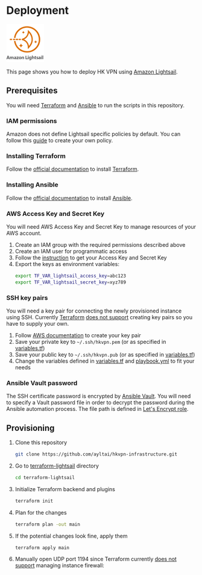 # Deployment

[![Amazon Lightsail](images/amazon_lightsail.png)](https://aws.amazon.com/lightsail/)

This page shows you how to deploy HK VPN using [Amazon Lightsail](https://aws.amazon.com/lightsail/).

## Prerequisites
You will need [Terraform](https://www.terraform.io/) and [Ansible](https://www.ansible.com/) to run the scripts in this repository.

### IAM permissions
Amazon does not define Lightsail specific policies by default. You can follow this [guide](https://lightsail.aws.amazon.com/ls/docs/en_us/articles/amazon-lightsail-managing-access-for-an-iam-user) to create your own policy.

### Installing Terraform
Follow the [official documentation](https://learn.hashicorp.com/terraform/getting-started/install.html) to install [Terraform](https://www.terraform.io/).

### Installing Ansible
Follow the [official documentation](https://docs.ansible.com/ansible/latest/installation_guide/intro_installation.html) to install [Ansible](https://www.ansible.com/).

### AWS Access Key and Secret Key
You will need AWS Access Key and Secret Key to manage resources of your AWS account.

1. Create an IAM group with the required permissions described above
2. Create an IAM user for programmatic access
3. Follow the [instruction](https://aws.amazon.com/blogs/security/wheres-my-secret-access-key/) to get your Access Key and Secret Key
4. Export the keys as environment variables:
   ```sh
   export TF_VAR_lightsail_access_key=abc123
   export TF_VAR_lightsail_secret_key=xyz789
   ```

### SSH key pairs
You will need a key pair for connecting the newly provisioned instance using SSH. Currently [Terraform](https://www.terraform.io/) [does not support](https://www.terraform.io/docs/providers/aws/r/key_pair.html) creating key pairs so you have to supply your own.

1. Follow [AWS documentation](https://docs.aws.amazon.com/AWSEC2/latest/UserGuide/ec2-key-pairs.html#how-to-generate-your-own-key-and-import-it-to-aws) to create your key pair
2. Save your private key to `~/.ssh/hkvpn.pem` (or as specified in [variables.tf](https://github.com/ayltai/hkvpn-infrastructure/tree/master/terraform-ec2/variables.tf))
3. Save your public key to `~/.ssh/hkvpn.pub` (or as specified in [variables.tf](https://github.com/ayltai/hkvpn-infrastructure/tree/master/terraform-ec2/variables.tf))
4. Change the variables defined in [variables.tf](https://github.com/ayltai/hknews-infrastructure/tree/master/terraform-ec2/variables.tf) and [playbook.yml](https://github.com/ayltai/hkvpn-infrastructure/tree/master/ansible/playbook.yml) to fit your needs

### Ansible Vault password
The SSH certificate password is encrypted by [Ansible Vault](https://docs.ansible.com/ansible/latest/user_guide/vault.html). You will need to specify a Vault password file in order to decrypt the password during the Ansible automation process. The file path is defined in [Let's Encrypt role](https://github.com/ayltai/hknews-infrastructure/tree/master/ansible/letsencrypt/vars/main.yml).

## Provisioning
1. Clone this repository
   ```sh
   git clone https://github.com/ayltai/hkvpn-infrastructure.git
   ```
2. Go to [terraform-lightsail](https://github.com/ayltai/hkvpn-infrastructure/tree/master/terraform-lightsail) directory
   ```sh
   cd terraform-lightsail
   ```
3. Initialize Terraform backend and plugins
   ```sh
   terraform init
   ```
4. Plan for the changes
   ```sh
   terraform plan -out main
   ```
5. If the potential changes look fine, apply them
   ```sh
   terraform apply main
   ```
6. Manually open UDP port 1194 since Terraform currently [does not support](https://github.com/terraform-providers/terraform-provider-aws/issues/700) managing instance firewall:
